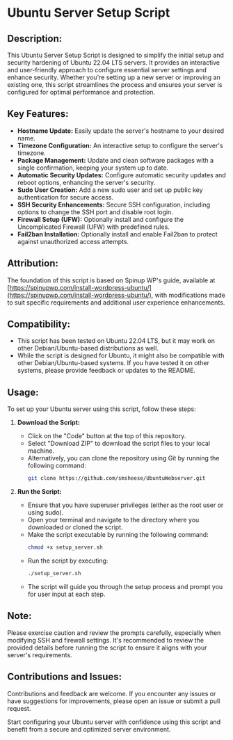 # Ubuntu Server Setup Script

## Description:
This Ubuntu Server Setup Script is designed to simplify the initial setup and security hardening of Ubuntu 22.04 LTS servers. It provides an interactive and user-friendly approach to configure essential server settings and enhance security. Whether you're setting up a new server or improving an existing one, this script streamlines the process and ensures your server is configured for optimal performance and protection.

## Key Features:
- **Hostname Update:** Easily update the server's hostname to your desired name.
- **Timezone Configuration:** An interactive setup to configure the server's timezone.
- **Package Management:** Update and clean software packages with a single confirmation, keeping your system up to date.
- **Automatic Security Updates:** Configure automatic security updates and reboot options, enhancing the server's security.
- **Sudo User Creation:** Add a new sudo user and set up public key authentication for secure access.
- **SSH Security Enhancements:** Secure SSH configuration, including options to change the SSH port and disable root login.
- **Firewall Setup (UFW):** Optionally install and configure the Uncomplicated Firewall (UFW) with predefined rules.
- **Fail2ban Installation:** Optionally install and enable Fail2ban to protect against unauthorized access attempts.

## Attribution:
The foundation of this script is based on Spinup WP's guide, available at [https://spinupwp.com/install-wordpress-ubuntu/](https://spinupwp.com/install-wordpress-ubuntu/), with modifications made to suit specific requirements and additional user experience enhancements.

## Compatibility:
- This script has been tested on Ubuntu 22.04 LTS, but it may work on other Debian/Ubuntu-based distributions as well.
- While the script is designed for Ubuntu, it might also be compatible with other Debian/Ubuntu-based systems. If you have tested it on other systems, please provide feedback or updates to the README.

## Usage:
To set up your Ubuntu server using this script, follow these steps:

1. **Download the Script:**
   - Click on the "Code" button at the top of this repository.
   - Select "Download ZIP" to download the script files to your local machine.
   - Alternatively, you can clone the repository using Git by running the following command:
     ```bash
     git clone https://github.com/smsheese/UbuntuWebserver.git
     ```

2. **Run the Script:**
   - Ensure that you have superuser privileges (either as the root user or using sudo).
   - Open your terminal and navigate to the directory where you downloaded or cloned the script.
   - Make the script executable by running the following command:
     ```bash
     chmod +x setup_server.sh
     ```
   - Run the script by executing:
     ```bash
     ./setup_server.sh
     ```
   - The script will guide you through the setup process and prompt you for user input at each step.

## Note:
Please exercise caution and review the prompts carefully, especially when modifying SSH and firewall settings. It's recommended to review the provided details before running the script to ensure it aligns with your server's requirements.

## Contributions and Issues:
Contributions and feedback are welcome. If you encounter any issues or have suggestions for improvements, please open an issue or submit a pull request.

Start configuring your Ubuntu server with confidence using this script and benefit from a secure and optimized server environment.

